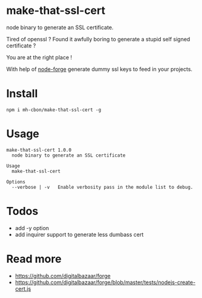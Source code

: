 # make-that-ssl-cert
node binary to generate an SSL certificate.

Tired of openssl ? Found it awfully boring to generate a stupid self signed certificate ?

You are at the right place !

With help of [node-forge](https://github.com/digitalbazaar/forge) generate dummy ssl keys to feed in your projects.

# Install

```
npm i mh-cbon/make-that-ssl-cert -g
```

# Usage

```
make-that-ssl-cert 1.0.0
  node binary to generate an SSL certificate

Usage
  make-that-ssl-cert

Options
  --verbose | -v   Enable verbosity pass in the module list to debug.

```

# Todos

- add -y option
- add inquirer support to generate less dumbass cert

# Read more

- https://github.com/digitalbazaar/forge
- https://github.com/digitalbazaar/forge/blob/master/tests/nodejs-create-cert.js
